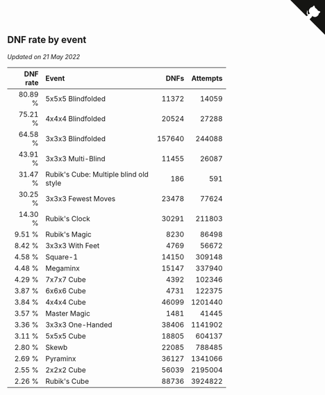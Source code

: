 ## DNF rate by event

*Updated on 21 May 2022*

| DNF rate | Event | DNFs | Attempts |
| ---: | :--- | ---: | ---: |
| 80.89 % | 5x5x5 Blindfolded | 11372 | 14059 |
| 75.21 % | 4x4x4 Blindfolded | 20524 | 27288 |
| 64.58 % | 3x3x3 Blindfolded | 157640 | 244088 |
| 43.91 % | 3x3x3 Multi-Blind | 11455 | 26087 |
| 31.47 % | Rubik's Cube: Multiple blind old style | 186 | 591 |
| 30.25 % | 3x3x3 Fewest Moves | 23478 | 77624 |
| 14.30 % | Rubik's Clock | 30291 | 211803 |
| 9.51 % | Rubik's Magic | 8230 | 86498 |
| 8.42 % | 3x3x3 With Feet | 4769 | 56672 |
| 4.58 % | Square-1 | 14150 | 309148 |
| 4.48 % | Megaminx | 15147 | 337940 |
| 4.29 % | 7x7x7 Cube | 4392 | 102346 |
| 3.87 % | 6x6x6 Cube | 4731 | 122375 |
| 3.84 % | 4x4x4 Cube | 46099 | 1201440 |
| 3.57 % | Master Magic | 1481 | 41445 |
| 3.36 % | 3x3x3 One-Handed | 38406 | 1141902 |
| 3.11 % | 5x5x5 Cube | 18805 | 604137 |
| 2.80 % | Skewb | 22085 | 788485 |
| 2.69 % | Pyraminx | 36127 | 1341066 |
| 2.55 % | 2x2x2 Cube | 56039 | 2195004 |
| 2.26 % | Rubik's Cube | 88736 | 3924822 |


<a href="https://github.com/JustinTimeCuber/wca_statistics" class="github-corner" aria-label="View source on Github"><svg width="80" height="80" viewBox="0 0 250 250" style="fill:#151513; color:#fff; position: absolute; top: 0; border: 0; right: 0;" aria-hidden="true"><path d="M0,0 L115,115 L130,115 L142,142 L250,250 L250,0 Z"></path><path d="M128.3,109.0 C113.8,99.7 119.0,89.6 119.0,89.6 C122.0,82.7 120.5,78.6 120.5,78.6 C119.2,72.0 123.4,76.3 123.4,76.3 C127.3,80.9 125.5,87.3 125.5,87.3 C122.9,97.6 130.6,101.9 134.4,103.2" fill="currentColor" style="transform-origin: 130px 106px;" class="octo-arm"></path><path d="M115.0,115.0 C114.9,115.1 118.7,116.5 119.8,115.4 L133.7,101.6 C136.9,99.2 139.9,98.4 142.2,98.6 C133.8,88.0 127.5,74.4 143.8,58.0 C148.5,53.4 154.0,51.2 159.7,51.0 C160.3,49.4 163.2,43.6 171.4,40.1 C171.4,40.1 176.1,42.5 178.8,56.2 C183.1,58.6 187.2,61.8 190.9,65.4 C194.5,69.0 197.7,73.2 200.1,77.6 C213.8,80.2 216.3,84.9 216.3,84.9 C212.7,93.1 206.9,96.0 205.4,96.6 C205.1,102.4 203.0,107.8 198.3,112.5 C181.9,128.9 168.3,122.5 157.7,114.1 C157.9,116.9 156.7,120.9 152.7,124.9 L141.0,136.5 C139.8,137.7 141.6,141.9 141.8,141.8 Z" fill="currentColor" class="octo-body"></path></svg></a><style>.github-corner:hover .octo-arm{animation:octocat-wave 560ms ease-in-out}@keyframes octocat-wave{0%,100%{transform:rotate(0)}20%,60%{transform:rotate(-25deg)}40%,80%{transform:rotate(10deg)}}@media (max-width:500px){.github-corner:hover .octo-arm{animation:none}.github-corner .octo-arm{animation:octocat-wave 560ms ease-in-out}}</style>
